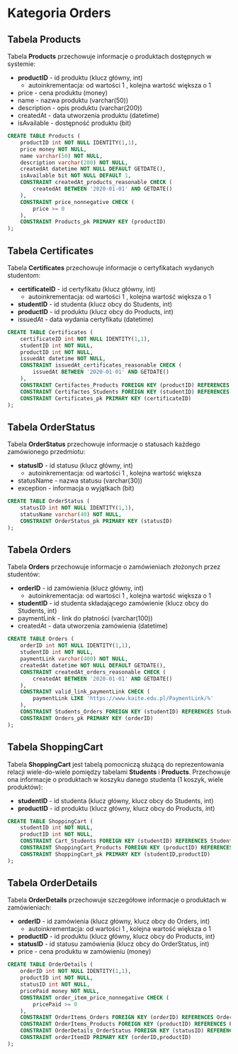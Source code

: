 # Kategoria Orders

## Tabela Products

Tabela **Products** przechowuje informacje o produktach dostępnych w systemie:

- **productID** - id produktu (klucz główny, int)
  - autoinkrementacja: od wartości 1 , kolejna wartość większa o 1
- price - cena produktu (money)
- name - nazwa produktu (varchar(50))
- description - opis produktu (varchar(200))
- createdAt - data utworzenia produktu (datetime)
- isAvailable - dostępność produktu (bit)

```sql
CREATE TABLE Products (
    productID int NOT NULL IDENTITY(1,1),
    price money NOT NULL,
    name varchar(50) NOT NULL,
    description varchar(200) NOT NULL,
    createdAt datetime NOT NULL DEFAULT GETDATE(),
    isAvailable bit NOT NULL DEFAULT 1,
    CONSTRAINT createdAt_products_reasonable CHECK (
        createdAt BETWEEN '2020-01-01' AND GETDATE()
    ),
    CONSTRAINT price_nonnegative CHECK (
        price >= 0
    ),
    CONSTRAINT Products_pk PRIMARY KEY (productID)
);
```

## Tabela Certificates

Tabela **Certificates** przechowuje informacje o certyfikatach wydanych studentom:

- **certificateID** - id certyfikatu (klucz główny, int)
  - autoinkrementacja: od wartości 1 , kolejna wartość większa o 1
- **studentID** - id studenta (klucz obcy do Students, int)
- **productID** - id produktu (klucz obcy do Products, int)
- issuedAt - data wydania certyfikatu (datetime)

```sql
CREATE TABLE Certificates (
    certificateID int NOT NULL IDENTITY(1,1),
    studentID int NOT NULL,
    productID int NOT NULL,
    issuedAt datetime NOT NULL,
    CONSTRAINT issuedAt_certificates_reasonable CHECK (
        issuedAt BETWEEN '2020-01-01' AND GETDATE()
    ),
    CONSTRAINT Certifactes_Products FOREIGN KEY (productID) REFERENCES Products (productID),
    CONSTRAINT Certifactes_Students FOREIGN KEY (studentID) REFERENCES Students (studentID),
    CONSTRAINT Certificates_pk PRIMARY KEY (certificateID)
);
```

## Tabela OrderStatus

Tabela **OrderStatus** przechowuje informacje o statusach każdego zamówionego przedmiotu:

- **statusID** - id statusu (klucz główny, int)
  - autoinkrementacja: od wartości 1 , kolejna wartość większa
- statusName - nazwa statusu (varchar(30))
- exception - informacja o wyjątkach (bit)

```sql
CREATE TABLE OrderStatus (
    statusID int NOT NULL IDENTITY(1,1),
    statusName varchar(40) NOT NULL,
    CONSTRAINT OrderStatus_pk PRIMARY KEY (statusID)
);
```

## Tabela Orders

Tabela **Orders** przechowuje informacje o zamówieniach złożonych przez studentów:

- **orderID** - id zamówienia (klucz główny, int)
  - autoinkrementacja: od wartości 1 , kolejna wartość większa o 1
- **studentID** - id studenta składającego zamówienie (klucz obcy do Students, int)
- paymentLink - link do płatności (varchar(100))
- createdAt - data utworzenia zamówienia (datetime)

```sql
CREATE TABLE Orders (
    orderID int NOT NULL IDENTITY(1,1),
    studentID int NOT NULL,
    paymentLink varchar(400) NOT NULL,
    createdAt datetime NOT NULL DEFAULT GETDATE(),
    CONSTRAINT createdAt_orders_reasonable CHECK (
        createdAt BETWEEN '2020-01-01' AND GETDATE()
    ),
    CONSTRAINT valid_link_paymentLink CHECK (
        paymentLink LIKE 'https://www.kaite.edu.pl/PaymentLink/%'
    ),
    CONSTRAINT Students_Orders FOREIGN KEY (studentID) REFERENCES Students (studentID),
    CONSTRAINT Orders_pk PRIMARY KEY (orderID)
);
```

## Tabela ShoppingCart

Tabela **ShoppingCart** jest tabelą pomocniczą służącą do reprezentowania relacji wiele-do-wiele pomiędzy tabelami **Students** i **Products**. Przechowuje ona informacje o produktach w koszyku danego studenta (1 koszyk, wiele produktów):

- **studentID** - id studenta (klucz główny, klucz obcy do Students, int)
- **productID** - id produktu (klucz główny, klucz obcy do Products, int)

```sql
CREATE TABLE ShoppingCart (
    studentID int NOT NULL,
    productID int NOT NULL,
    CONSTRAINT Cart_Students FOREIGN KEY (studentID) REFERENCES Students (studentID),
    CONSTRAINT ShoppingCart_Products FOREIGN KEY (productID) REFERENCES Products (productID),
    CONSTRAINT ShoppingCart_pk PRIMARY KEY (studentID,productID)
);
```

## Tabela OrderDetails

Tabela **OrderDetails** przechowuje szczegółowe informacje o produktach w zamówieniach:

- **orderID** - id zamówienia (klucz główny, klucz obcy do Orders, int)
  - autoinkrementacja: od wartości 1 , kolejna wartość większa o 1
- **productID** - id produktu (klucz główny, klucz obcy do Products, int)
- **statusID** - id statusu zamówienia (klucz obcy do OrderStatus, int)
- price - cena produktu w zamówieniu (money)

```sql
CREATE TABLE OrderDetails (
    orderID int NOT NULL IDENTITY(1,1),
    productID int NOT NULL,
    statusID int NOT NULL,
    pricePaid money NOT NULL,
    CONSTRAINT order_item_price_nonnegative CHECK (
        pricePaid >= 0
    ),
    CONSTRAINT OrderItems_Orders FOREIGN KEY (orderID) REFERENCES Orders (orderID),
    CONSTRAINT OrderItems_Products FOREIGN KEY (productID) REFERENCES Products (productID),
    CONSTRAINT OrderDetails_OrderStatus FOREIGN KEY (statusID) REFERENCES OrderStatus (statusID),
    CONSTRAINT orderItemID PRIMARY KEY (orderID,productID)
);
```
